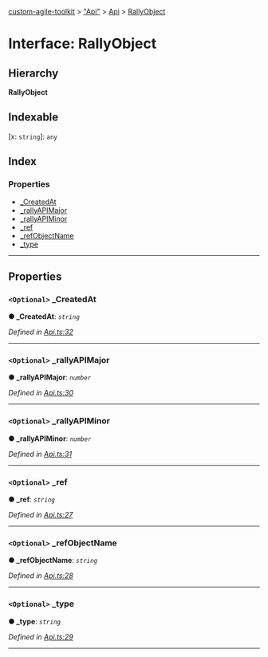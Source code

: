 [custom-agile-toolkit](../README.md) > ["Api"](../modules/_api_.md) > [Api](../modules/_api_.api.md) > [RallyObject](../interfaces/_api_.api.rallyobject.md)

# Interface: RallyObject

## Hierarchy

**RallyObject**

## Indexable

\[x: `string`\]:&nbsp;`any`
## Index

### Properties

* [_CreatedAt](_api_.api.rallyobject.md#_createdat)
* [_rallyAPIMajor](_api_.api.rallyobject.md#_rallyapimajor)
* [_rallyAPIMinor](_api_.api.rallyobject.md#_rallyapiminor)
* [_ref](_api_.api.rallyobject.md#_ref)
* [_refObjectName](_api_.api.rallyobject.md#_refobjectname)
* [_type](_api_.api.rallyobject.md#_type)

---

## Properties

<a id="_createdat"></a>

### `<Optional>` _CreatedAt

**● _CreatedAt**: *`string`*

*Defined in [Api.ts:32](https://github.com/ferentchak/rally-node-sdk/blob/e12497b/Api.ts#L32)*

___
<a id="_rallyapimajor"></a>

### `<Optional>` _rallyAPIMajor

**● _rallyAPIMajor**: *`number`*

*Defined in [Api.ts:30](https://github.com/ferentchak/rally-node-sdk/blob/e12497b/Api.ts#L30)*

___
<a id="_rallyapiminor"></a>

### `<Optional>` _rallyAPIMinor

**● _rallyAPIMinor**: *`number`*

*Defined in [Api.ts:31](https://github.com/ferentchak/rally-node-sdk/blob/e12497b/Api.ts#L31)*

___
<a id="_ref"></a>

### `<Optional>` _ref

**● _ref**: *`string`*

*Defined in [Api.ts:27](https://github.com/ferentchak/rally-node-sdk/blob/e12497b/Api.ts#L27)*

___
<a id="_refobjectname"></a>

### `<Optional>` _refObjectName

**● _refObjectName**: *`string`*

*Defined in [Api.ts:28](https://github.com/ferentchak/rally-node-sdk/blob/e12497b/Api.ts#L28)*

___
<a id="_type"></a>

### `<Optional>` _type

**● _type**: *`string`*

*Defined in [Api.ts:29](https://github.com/ferentchak/rally-node-sdk/blob/e12497b/Api.ts#L29)*

___

